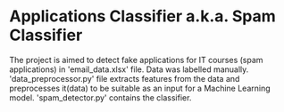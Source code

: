 # Applications Classifier a.k.a. Spam Classifier

The project is aimed to detect fake applications for IT courses (spam applications) in 'email_data.xlsx' file. Data was labelled manually. 
'data_preprocessor.py' file extracts features from the data and preprocesses it(data) to be suitable as an input for a Machine Learning model. 
'spam_detector.py' contains the classifier.
